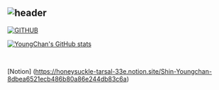 <div align="left">
  
![header](https://capsule-render.vercel.app/api?type=waving&color=timeGradient&text=Welcome%20to%20YoungChan's%20GitHub%20👋&animation=twinkling&fontSize=35&fontAlignY=40&fontAlign=70&height=250)
---
  
[![GITHUB](https://hits.seeyoufarm.com/api/count/incr/badge.svg?url=https://github.com/ShinYoungChan/ShinYoungChan&count_bg=%23F29494&title_bg=%232F2E2E&icon=github.svg&icon_color=%23FFFFFF&title=GITHUB&edge_flat=false)](https://github.com/ShinYoungChan/ShinYoungChan)

[![YoungChan's GitHub stats](https://github-readme-stats.vercel.app/api?username=ShinYoungChan&include_all_commits=true&theme=nord&hide_border=true&count_private=true)](https://github.com/jiholee0/github-readme-stats)
 
<br>

[Notion] (https://honeysuckle-tarsal-33e.notion.site/Shin-Youngchan-8dbea6521ecb486b80a86e244db83c6a)
